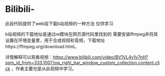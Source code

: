# Bilibili-
此段代码提供了web段下载b站视频的一种方法
仅供学习


b站视频的下载地址是通过re模块在网页源代码里找到的
需要安装ffmpeg并将其设置在环境变量里，用于合成视频和音频，下载地址https://ffmpeg.org/download.html。

详情解释可以观看视频：https://www.bilibili.com/video/BV1VL4y1v7nH?spm_id_from=333.1007.top_right_bar_window_custom_collection.content.click  ，作者主要也是从此视频中学习。

